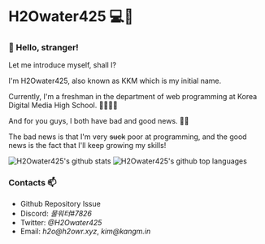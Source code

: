 # H2Owater425 💻🌊

### 👋 Hello, stranger!
<p>Let me introduce myself, shall I?</p>
<p>I'm H2Owater425, also known as KKM which is my initial name.</p>
<p>Currently, I'm a freshman in the department of web programming at Korea Digital Media High School. 👨‍🎓👨‍💻</p>
<p>And for you guys, I both have bad and good news. 😮‍💨</p>
<p>The bad news is that I'm very <s>suck</s> poor at programming, and the good news is the fact that I'll keep growing my skills!</p>

![H2Owater425's github stats](https://github-readme-stats.vercel.app/api?username=H2Owater425&theme=tokyonight&show_icons=true)
![H2Owater425's github top languages](https://github-readme-stats.vercel.app/api/top-langs/?username=h2owater425&theme=tokyonight&langs_count=3)

### Contacts 📫
* Github Repository Issue
* Discord: _물워터#7826_
* Twitter: _@H2Owater425_
* Email: _h2o@h2owr.xyz_, _kim@kangm.in_
